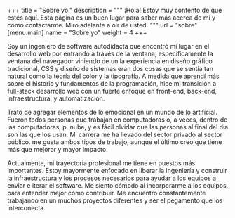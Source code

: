 +++
title = "Sobre yo."
description = """
¡Hola! Estoy muy contento de que estés aquí. Esta página es un buen lugar para
saber más acerca de mí y cómo contactarme. Miro adelante a oír de usted.
"""
url = "sobre"
[menu.main]
name = "Sobre yo"
weight = 4
+++

Soy un ingeniero de software autodidacta que encontró mi lugar en el desarrollo
web por entrando a través de la ventana, específicamente la ventana del
navegador viniendo de un la experiencia en diseño gráfico tradicional, CSS y
diseño de sistemas eran dos cosas que se sentía tan natural como la teoría del
color y la tipografía. A medida que aprendí más sobre el historia y fundamentos
de la programación, hice mi transición a full-stack desarrollo web con un fuerte
enfoque en front-end, back-end, infraestructura, y automatización.

Trato de agregar elementos de lo emocional en un mundo de lo artificial. Fueron
todos personas que trabajan en computadoras o, a veces, dentro de las
computadoras, p. nube, y es fácil olvidar que las personas al final del día son
las que los usan. Mi carrera me ha llevado del sector privado al sector público.
me gusta ambos tipos de trabajo, aunque el último creo que tiene más que mejorar
y mayor impacto.

Actualmente, mi trayectoria profesional me tiene en puestos más importantes.
Estoy mayormente enfocado en liberar la ingeniería y construir la
infraestructura y los procesos necesarios para ayudar a los equipos a enviar e
iterar el software. Me siento cómodo al incorporarme a los equipos. para
entender mejor cómo contribuir. Me encuentro constantemente trabajando en un
muchos proyectos diferentes y ser el pegamento que los interconecta.
